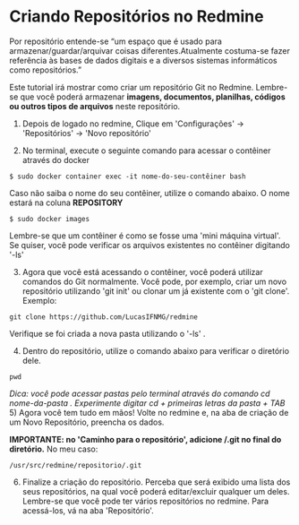 # Criando Repositórios no Redmine
Por repositório entende-se “um espaço que é usado para armazenar/guardar/arquivar coisas diferentes.Atualmente costuma-se fazer referência às bases de dados digitais e a diversos sistemas informáticos como repositórios.”

Este tutorial irá mostrar como criar um repositório Git no Redmine. Lembre-se que você poderá armazenar **imagens, documentos, planilhas, códigos ou outros tipos de arquivos** neste repositório.

1) Depois de logado no redmine, Clique em 'Configurações' -> 'Repositórios' -> 'Novo repositório'

2) No terminal, execute o seguinte comando para acessar o contêiner através do docker 

```
$ sudo docker container exec -it nome-do-seu-contêiner bash
```
Caso não saiba o nome do seu contêiner, utilize o comando abaixo. O nome estará na coluna **REPOSITORY**

```
$ sudo docker images
```

Lembre-se que um contêiner é como se fosse uma 'mini máquina virtual'. Se quiser, você pode verificar os arquivos existentes no contêiner digitando '-ls'

3) Agora que você está acessando o contêiner, você poderá utilizar comandos do Git normalmente. Você pode, por exemplo, criar um novo repositório utilizando 'git init' ou clonar um já existente com o 'git clone'. Exemplo:

```
git clone https://github.com/LucasIFNMG/redmine
```
Verifique se foi criada a nova pasta utilizando o '-ls' .

4) Dentro do repositório, utilize o comando abaixo para verificar o diretório dele.

```
pwd
```
*Dica: você pode acessar pastas pelo terminal através do comando cd nome-da-pasta . Experimente digitar cd + primeiras letras da pasta + TAB*
5) Agora você tem tudo em mãos! Volte no redmine e, na aba de criação de um Novo Repositório, preencha os dados.

**IMPORTANTE: no 'Caminho para o repositório', adicione /.git no final do diretório.** No meu caso:

```
/usr/src/redmine/repositorio/.git
```
6) Finalize a criação do repositório. Perceba que será exibido uma lista dos seus repositórios, na qual você poderá editar/excluir qualquer um deles. Lembre-se que você pode ter vários repositórios no redmine. Para acessá-los, vá na aba 'Repositório'.

